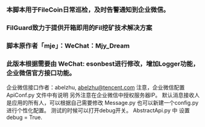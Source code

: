 ### 本脚本用于FileCoin日常巡检，及时告警通知到企业微信。
### FilGuard致力于提供开箱即用的Fil挖矿技术解决方案
### 脚本原作者「mje」：WeChat：Mjy_Dream
### 此版本根据需要由 WeChat: esonbest进行修改，增加Logger功能，企业微信官方接口功能。
企业微信接口作者：abelzhu, abelzhu@tencent.com
注意，企业微信配置ApiConf.py 文件中有说明
另外注意在企业微信中授权服务器IP。
默认消息接收人是应用的所有人，可以根据自己需要修改 Message.py
也可以新建一个config.py 进行个性化配置。
测试的时候可以打开debug开关。
AbstractApi.py 中 设置 debug = True.

